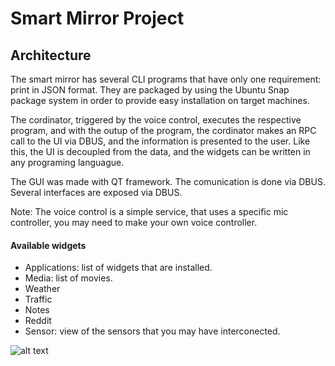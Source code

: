 # Smart Mirror Project


## Architecture 

The smart mirror has several CLI programs that have only one requirement: print in JSON format. They are packaged by using the Ubuntu Snap package system in order to provide easy installation on target machines.

The cordinator, triggered by the voice control, executes the respective program, and with the outup of the program, the cordinator makes an RPC call to the UI via DBUS, and the information is presented to the user. Like this, the UI is decoupled from the data, and the widgets can be written in any programing languague.

The GUI was made with QT framework. The comunication is done via DBUS. Several interfaces are exposed via DBUS.

Note: The voice control is a simple service, that uses a specific mic controller, you may need to make your own voice controller.


#### Available widgets  

* Applications: list of widgets that are installed.
* Media: list of movies.
* Weather
* Traffic
* Notes
* Reddit
* Sensor: view of the sensors that you may have interconected.

![alt text](https://i.ibb.co/tzHcP1D/scrren.png)


